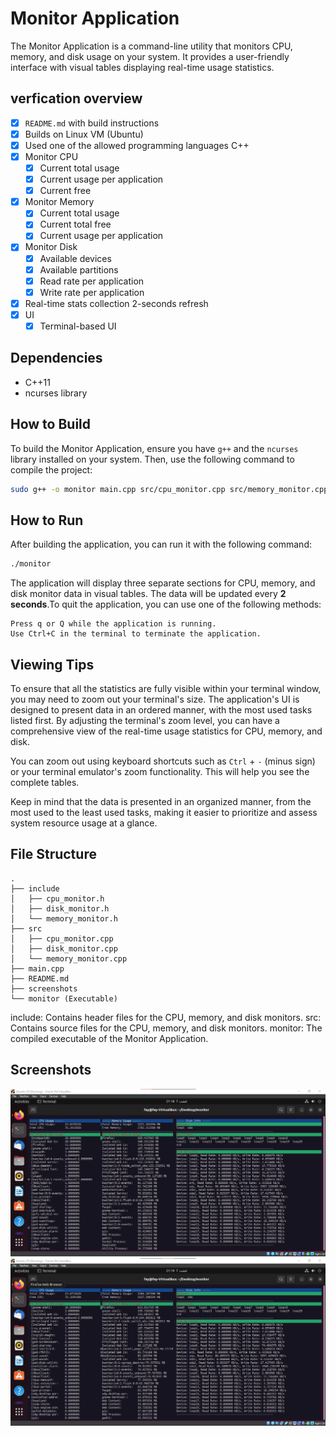# Monitor Application

The Monitor Application is a command-line utility that monitors CPU, memory, and disk usage on your system. It provides a user-friendly interface with visual tables displaying real-time usage statistics.

## verfication overview

- [X] `README.md` with build instructions
- [X] Builds on Linux VM (Ubuntu)
- [X] Used one of the allowed programming languages C++
- [X] Monitor CPU
	- [X] Current total usage
	- [X] Current usage per application
	- [X] Current free
- [X] Monitor Memory
	- [X] Current total usage
	- [X] Current total free
	- [X] Current usage per application
- [X] Monitor Disk
	- [X] Available devices
	- [X] Available partitions
	- [X] Read rate per application
	- [X] Write rate per application
- [X] Real-time stats collection 2-seconds refresh
- [X] UI
	- [X] Terminal-based UI

## Dependencies

- C++11
- ncurses library

## How to Build

To build the Monitor Application, ensure you have `g++` and the `ncurses` library installed on your system. Then, use the following command to compile the project:

```bash
sudo g++ -o monitor main.cpp src/cpu_monitor.cpp src/memory_monitor.cpp src/disk_monitor.cpp -lncurses -Iinclude
```
## How to Run

After building the application, you can run it with the following command:
```bash
./monitor
```

The application will display three separate sections for CPU, memory, and disk monitor data in visual tables. The data will be updated every **2 seconds**.To quit the application, you can use one of the following methods:

    Press q or Q while the application is running.
    Use Ctrl+C in the terminal to terminate the application.

## Viewing Tips

To ensure that all the statistics are fully visible within your terminal window, you may need to zoom out your terminal's size. The application's UI is designed to present data in an ordered manner, with the most used tasks listed first. By adjusting the terminal's zoom level, you can have a comprehensive view of the real-time usage statistics for CPU, memory, and disk.

You can zoom out using keyboard shortcuts such as `Ctrl` + `-` (minus sign) or your terminal emulator's zoom functionality. This will help you see the complete tables.

Keep in mind that the data is presented in an organized manner, from the most used to the least used tasks, making it easier to prioritize and assess system resource usage at a glance.

## File Structure
```
.
├── include
│   ├── cpu_monitor.h
│   ├── disk_monitor.h
│   └── memory_monitor.h
├── src
│   ├── cpu_monitor.cpp
│   ├── disk_monitor.cpp
│   └── memory_monitor.cpp
├── main.cpp
├── README.md
├── screenshots
└── monitor (Executable)
```

include: Contains header files for the CPU, memory, and disk monitors.
src: Contains source files for the CPU, memory, and disk monitors.
monitor: The compiled executable of the Monitor Application.

## Screenshots

![Screenshot 1](screenshots/image1.png)
![Screenshot 2](screenshots/image2.png)
